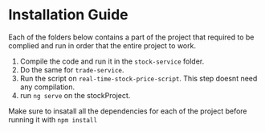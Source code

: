 # Installation Guide
Each of the folders below contains a part of the project that required to be complied and run in order that the entire project to work.

1. Compile the code and run it in the `stock-service` folder.
2. Do the same for `trade-service`.
3. Run the script on `real-time-stock-price-script`. This step doesnt need any compilation.
4. run `ng serve` on the stockProject.

Make sure to insatall all the dependencies for each of the project before running it with `npm install`
